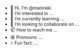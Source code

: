 - 👋 Hi, I’m @maniraki
- 👀 I’m interested in ...
- 🌱 I’m currently learning ...
- 💞️ I’m looking to collaborate on ...
- 📫 How to reach me ...
- 😄 Pronouns: ...
- ⚡ Fun fact: ...

<!---
maniraki/maniraki is a ✨ special ✨ repository because its `README.md` (this file) appears on your GitHub profile.
You can click the Preview link to take a look at your changes.
--->
